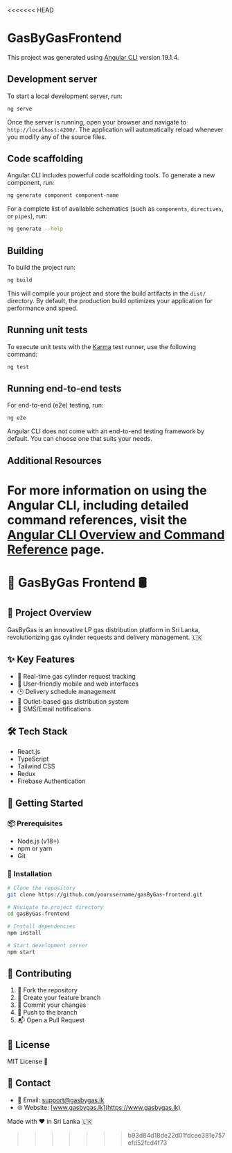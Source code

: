 <<<<<<< HEAD
# GasByGasFrontend

This project was generated using [Angular CLI](https://github.com/angular/angular-cli) version 19.1.4.

## Development server

To start a local development server, run:

```bash
ng serve
```

Once the server is running, open your browser and navigate to `http://localhost:4200/`. The application will automatically reload whenever you modify any of the source files.

## Code scaffolding

Angular CLI includes powerful code scaffolding tools. To generate a new component, run:

```bash
ng generate component component-name
```

For a complete list of available schematics (such as `components`, `directives`, or `pipes`), run:

```bash
ng generate --help
```

## Building

To build the project run:

```bash
ng build
```

This will compile your project and store the build artifacts in the `dist/` directory. By default, the production build optimizes your application for performance and speed.

## Running unit tests

To execute unit tests with the [Karma](https://karma-runner.github.io) test runner, use the following command:

```bash
ng test
```

## Running end-to-end tests

For end-to-end (e2e) testing, run:

```bash
ng e2e
```

Angular CLI does not come with an end-to-end testing framework by default. You can choose one that suits your needs.

## Additional Resources

For more information on using the Angular CLI, including detailed command references, visit the [Angular CLI Overview and Command Reference](https://angular.dev/tools/cli) page.
=======
# 🚀 GasByGas Frontend 🛢️

## 📝 Project Overview
GasByGas is an innovative LP gas distribution platform in Sri Lanka, revolutionizing gas cylinder requests and delivery management. 🇱🇰

## ✨ Key Features
- 🔔 Real-time gas cylinder request tracking
- 📱 User-friendly mobile and web interfaces
- 🕒 Delivery schedule management
- 🚚 Outlet-based gas distribution system
- 📲 SMS/Email notifications

## 🛠️ Tech Stack
- React.js
- TypeScript
- Tailwind CSS
- Redux
- Firebase Authentication

## 🚀 Getting Started

### 📦 Prerequisites
- Node.js (v18+)
- npm or yarn
- Git

### 🔧 Installation
```bash
# Clone the repository
git clone https://github.com/yourusername/gasByGas-frontend.git

# Navigate to project directory
cd gasByGas-frontend

# Install dependencies
npm install

# Start development server
npm start
```

## 🤝 Contributing
1. 🍴 Fork the repository
2. 🌿 Create your feature branch
3. 🔨 Commit your changes
4. 🚀 Push to the branch
5. 📬 Open a Pull Request

## 📄 License
MIT License 📜

## 👥 Contact
- 📧 Email: support@gasbygas.lk
- 🌐 Website: [www.gasbygas.lk](https://www.gasbygas.lk)

Made with ❤️ in Sri Lanka 🇱🇰
>>>>>>> b93d84d18de22d01fdcee381e757efd52fcd4f73
